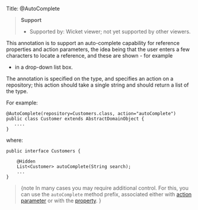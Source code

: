 Title: @AutoComplete

> **Support**
> 
> * Supported by: Wicket viewer; not yet supported by other viewers.

This annotation is to support an auto-complete capability for reference
properties and action parameters, the idea being that the user enters a
few characters to locate a reference, and these are shown - for example
- in a drop-down list box.

The annotation is specified on the type, and specifies an action on a
repository; this action should take a single string and should return a
list of the type.

For example:

    @AutoComplete(repository=Customers.class, action="autoComplete")
    public class Customer extends AbstractDomainObject {
       ....
    }

where:

    public interface Customers {

        @Hidden
        List<Customer> autoComplete(String search);
        ...
    }

>{note
In many cases you may require additional control.  For this, you can use the `autoComplete` method prefix, associated either with [action parameter](../../how-tos/how-to-03-025-How-to-specify-an-autocomplete-for-an-action-parameter.html) or with the [property](../../how-tos/how-to-03-015-How-to-specify-an-autocomplete-for-a-property.html).
}